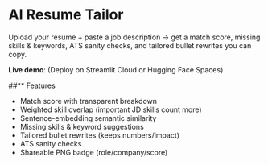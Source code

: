 # AI Resume Tailor
Upload your resume + paste a job description → get a match score, missing skills & keywords, ATS sanity checks, and tailored bullet rewrites you can copy.

**Live demo**: (Deploy on Streamlit Cloud or Hugging Face Spaces)

##** Features 
- Match score with transparent breakdown
- Weighted skill overlap (important JD skills count more)
- Sentence-embedding semantic similarity
- Missing skills & keyword suggestions
- Tailored bullet rewrites (keeps numbers/impact)
- ATS sanity checks
- Shareable PNG badge (role/company/score)
